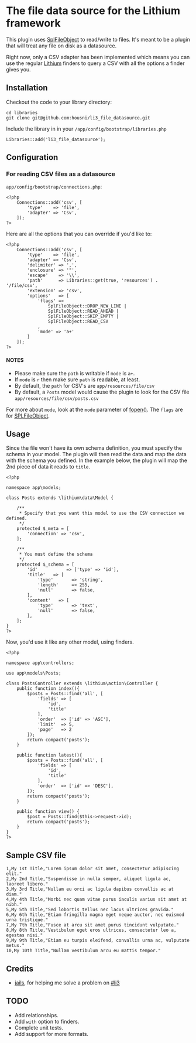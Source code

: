 # The file data source for the Lithium framework

This plugin uses [SplFileObject](http://php.net/manual/en/class.splfileobject.php) to read/write to files.
It's meant to be a plugin that will treat any file on disk as a datasource.

Right now, only a CSV adapter has been implemented which means you can use the regular [Lithium](https://github.com/UnionOfRAD/lithium) finders to query a CSV with all the options a finder gives you.


## Installation

Checkout the code to your library directory:

	cd libraries
	git clone git@github.com:housni/li3_file_datasource.git

Include the library in in your `/app/config/bootstrap/libraries.php`

	Libraries::add('li3_file_datasource');

## Configuration

### For reading CSV files as a datasource
`app/config/bootstrap/connections.php`:

	<?php
		Connections::add('csv', [
			'type'    => 'file',
			'adapter' => 'Csv',
		]);
	?>

Here are all the options that you can override if you'd like to:

	<?php
		Connections::add('csv', [
			'type'    => 'file',
			'adapter' => 'Csv',
			'delimiter' => ',',
			'enclosure' => '"',
			'escape'    => '\\',
			'path'      => Libraries::get(true, 'resources') . '/file/csv',
			'extension' => 'csv',
			'options'   => [
				'flags' => 
					SplFileObject::DROP_NEW_LINE |
					SplFileObject::READ_AHEAD |
					SplFileObject::SKIP_EMPTY |
					SplFileObject::READ_CSV
				,
				'mode' => 'a+'
			]
		]);
	?>

#### NOTES
* Please make sure the `path` is writable if `mode` is `a+`.
* If `mode` is `r` then make sure `path` is readable, at least.
* By default, the `path` for CSV's are `app/resources/file/csv`
* By default, a `Posts` model would cause the plugin to look for the CSV file `app/resources/file/csv/posts.csv`

For more about `mode`, look at the `mode` parameter of [fopen()](http://www.php.net/manual/en/function.fopen.php#function.fopen).
The `flags` are for [SPLFileObject](http://www.php.net/manual/en/class.splfileobject.php#splfileobject.constants).


## Usage
Since the file won't have its own schema definition, you must specify the schema in your model.
The plugin will then read the data and map the data with the schema you defined.
In the example below, the plugin will map the 2nd piece of data it reads to `title`.

	<?php

	namespace app\models;

	class Posts extends \lithium\data\Model {

		/**
		 * Specify that you want this model to use the CSV connection we defined.
		 */
		protected $_meta = [ 
			'connection' => 'csv',
		];

		/**
		 * You must define the schema
		 */
		protected $_schema = [ 
			'id'           => ['type' => 'id'],
			'title'   => [
				'type'       => 'string',
				'length'     => 255, 
				'null'       => false,
			],
			'content'   => [
				'type'       => 'text',
				'null'       => false,
			],
		];
	}
	?>

Now, you'd use it like any other model, using finders.

	<?php

	namespace app\controllers;

	use app\models\Posts;

	class PostsController extends \lithium\action\Controller {
		public function index(){
			$posts = Posts::find('all', [
				'fields' => [
					'id',
					'title'
				],
				'order'  => ['id' => 'ASC'],
				'limit'  => 5,
				'page'   => 2
			]);
			return compact('posts');
		}

		public function latest(){
			$posts = Posts::find('all', [
				'fields' => [
					'id',
					'title'
				],
				'order'  => ['id' => 'DESC'],
			]);
			return compact('posts');
		}

		public function view() {
			$post = Posts::find($this->request->id);
			return compact('posts');
		}
	}
	?>


## Sample CSV file

	1,My 1st Title,"Lorem ipsum dolor sit amet, consectetur adipiscing elit."
	2,My 2nd Title,"Suspendisse in nulla semper, aliquet ligula ac, laoreet libero."
	3,My 3rd Title,"Nullam eu orci ac ligula dapibus convallis ac at diam."
	4,My 4th Title,"Morbi nec quam vitae purus iaculis varius sit amet at nibh."
	5,My 5th Title,"Sed lobortis tellus nec lacus ultrices gravida."
	6,My 6th Title,"Etiam fringilla magna eget neque auctor, nec euismod urna tristique."
	7,My 7th Title,"Fusce at arcu sit amet purus tincidunt vulputate."
	8,My 8th Title,"Vestibulum eget eros ultrices, consectetur leo a, egestas nisi."
	9,My 9th Title,"Etiam eu turpis eleifend, convallis urna ac, vulputate metus."
	10,My 10th Title,"Nullam vestibulum arcu eu mattis tempor."



## Credits
* [jails](https://github.com/jails), for helping me solve a problem on [#li3](irc://irc.freenode.net/#li3)



## TODO
* Add relationships.
* Add `with` option to finders.
* Complete unit tests.
* Add support for more formats.